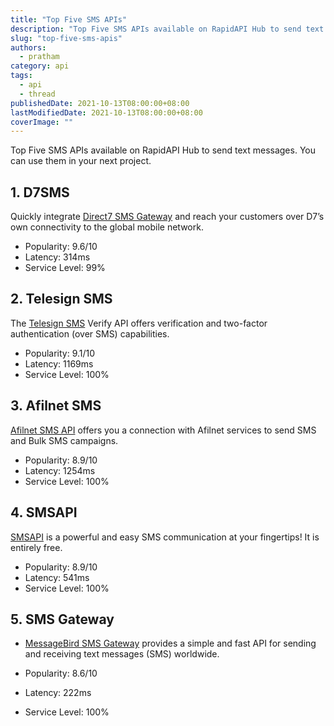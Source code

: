 ```yaml
---
title: "Top Five SMS APIs"
description: "Top Five SMS APIs available on RapidAPI Hub to send text messages. You can use them in your next project."
slug: "top-five-sms-apis"
authors:
  - pratham
category: api
tags:
  - api
  - thread
publishedDate: 2021-10-13T08:00:00+08:00
lastModifiedDate: 2021-10-13T08:00:00+08:00
coverImage: ""
---
```


<Lead>
  Top Five SMS APIs available on RapidAPI Hub to send text messages. You can use them in your next project.
</Lead>

## 1. D7SMS

Quickly integrate [Direct7 SMS Gateway](https://rapidapi.com/d7admin/api/d7sms/?utm_source=guides.rapidapi.com&utm_medium=DevRel&utm_campaign=DevRel) and reach your customers over D7’s own connectivity to the global mobile network.

- Popularity: 9.6/10
- Latency: 314ms
- Service Level: 99%   

## 2. Telesign SMS

The [Telesign SMS](https://rapidapi.com/telesign/api/telesign-sms-verify/?utm_source=guides.rapidapi.com&utm_medium=DevRel&utm_campaign=DevRel) Verify API offers verification and two-factor authentication (over SMS) capabilities.

- Popularity: 9.1/10
- Latency: 1169ms
- Service Level: 100% 

## 3. Afilnet SMS

[Afilnet SMS API](https://rapidapi.com/linkses/api/afilnet-sms/?utm_source=guides.rapidapi.com&utm_medium=DevRel&utm_campaign=DevRel) offers you a connection with Afilnet services to send SMS and Bulk SMS campaigns.

- Popularity: 8.9/10
- Latency: 1254ms
- Service Level: 100%

## 4. SMSAPI

[SMSAPI](https://rapidapi.com/smsapi/api/smsapi-com3/?utm_source=guides.rapidapi.com&utm_medium=DevRel&utm_campaign=DevRel) is a powerful and easy SMS communication at your fingertips! It is entirely free.

- Popularity: 8.9/10
- Latency: 541ms
- Service Level: 100%

## 5. SMS Gateway

- [MessageBird SMS Gateway](https://rapidapi.com/messagebird/api/sms-gateway?utm_source=guides.rapidapi.com&utm_medium=DevRel&utm_campaign=DevRel) provides a simple and fast API for sending and receiving text messages (SMS) worldwide.

- Popularity: 8.6/10
- Latency: 222ms
- Service Level: 100%  
